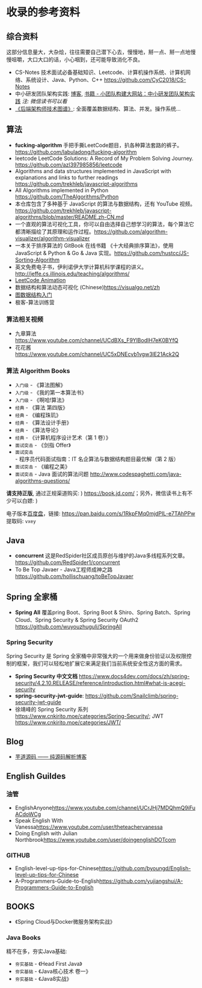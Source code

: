 # 收录的参考资料

## 综合资料

这部分信息量大，大杂烩，往往需要自己潜下心去，慢慢地，掰一点、掰一点地慢慢咀嚼，大口大口的话，小心咽到，还可能导致消化不良。

* CS-Notes 技术面试必备基础知识、Leetcode、计算机操作系统、计算机网络、系统设计、Java、Python、C++ <https://github.com/CyC2018/CS-Notes>
* 中小研发团队架构实践: [博客](https://www.cnblogs.com/dotnet-arch-system/), [书籍 - 小团队构建大网站：中小研发团队架构实践](https://item.jd.com/12477683.html) *注: 微信读书可以看*
* [《后端架构师技术图谱》](https://github.com/xingshaocheng/architect-awesome): 全面覆盖数据结构、算法、并发。操作系统...

## 算法

* **fucking-algorithm** 手把手撕LeetCode题目，扒各种算法套路的裤子。<https://github.com/labuladong/fucking-algorithm>
* leetcode LeetCode Solutions: A Record of My Problem Solving Journey. <https://github.com/azl397985856/leetcode>
* Algorithms and data structures implemented in JavaScript with explanations and links to further readings <https://github.com/trekhleb/javascript-algorithms>
* All Algorithms implemented in Python <https://github.com/TheAlgorithms/Python>
* 本仓库包含了多种基于 JavaScript 的算法与数据结构，还有 YouTube 视频。<https://github.com/trekhleb/javascript-algorithms/blob/master/README.zh-CN.md>
* 一个直观的算法可视化工具，你可以自由选择自己想学习的算法，每个算法它都清晰描绘了其原理和运作过程。<https://github.com/algorithm-visualizer/algorithm-visualizer>
* 一本关于排序算法的 GitBook 在线书籍 《十大经典排序算法》，使用 JavaScript & Python & Go & Java 实现。<https://github.com/hustcc/JS-Sorting-Algorithm>
* 英文免费电子书，伊利诺伊大学计算机科学课程的讲义。<http://jeffe.cs.illinois.edu/teaching/algorithms/>
* [LeetCode Animation](https://github.com/MisterBooo/LeetCodeAnimationvv)
* 数据结构和算法动态可视化 (Chinese)<https://visualgo.net/zh>
* [图数据结构入门](https://adrianmejia.com/blog/2018/05/14/data-structures-for-beginners-graphs-time-complexity-tutorial/)
* 极客-算法训练营

### 算法相关视频

* 九章算法 <https://www.youtube.com/channel/UCdBXs_F9YlBodIH7eK0BYfQ>
* 花花酱 <https://www.youtube.com/channel/UC5xDNEcvb1vgw3lE21Ack2Q>

### 算法 Algorithm Books

* `入门级` - 《算法图解》
* `入门级` - 《我的第一本算法书》
* `入门级` - 《啊哈!算法》
* `经典` - 《算法 第四版》
* `经典` - 《编程珠玑》
* `经典` - 《算法设计手册》
* `经典` - 《算法导论》
* `经典` - 《计算机程序设计艺术（第 1 卷）》
* `面试突击` - 《剑指 Offer》
* `面试突击` - 程序员代码面试指南：IT 名企算法与数据结构题目最优解（第 2 版）
* `面试突击` - 《编程之美》
* `面试突击` - Java 面试的算法问题 <http://www.codespaghetti.com/java-algorithms-questions/>

**请支持正版**, 通过正规渠道购买: ) <https://book.jd.com/>；另外，微信读书上有不少可以白嫖: )

电子版本[百度盘](不完全收录，仅供学习参阅)，链接: <https://pan.baidu.com/s/1RkpFMq0mjdPIL-e7TAhPPw> 提取码: `vxey`

## Java

* **concurrent** 这是RedSpider社区成员原创与维护的Java多线程系列文章。<https://github.com/RedSpider1/concurrent>
* To Be Top Javaer - Java工程师成神之路 <https://github.com/hollischuang/toBeTopJavaer>

## Spring 全家桶

* **Spring All** 覆盖pring Boot、Spring Boot & Shiro、Spring Batch、Spring Cloud、Spring Security & Spring Security OAuth2 <https://github.com/wuyouzhuguli/SpringAll>

### Spring Security

Spring Security 是 Spring 全家桶中非常强大的一个用来做身份验证以及权限控制的框架，我们可以轻松地扩展它来满足我们当前系统安全性这方面的需求。

* **Spring Security 中文文档** <https://www.docs4dev.com/docs/zh/spring-security/4.2.10.RELEASE/reference/introduction.html#what-is-acegi-security>
* **spring-security-jwt-guide**: <https://github.com/Snailclimb/spring-security-jwt-guide>
* 徐靖峰的 Spring Security 系列 <https://www.cnkirito.moe/categories/Spring-Security/>; JWT <https://www.cnkirito.moe/categories/JWT/>

## Blog

* [芋道源码 —— 纯源码解析博客](http://www.iocoder.cn/)

## English Guildes

### 油管

* EnglishAnyone<https://www.youtube.com/channel/UCrJHj7MDQhmQ9iFuACdoWCg>
* Speak English With Vanessa<https://www.youtube.com/user/theteachervanessa>
* Doing English with Julian Northbrook<https://www.youtube.com/user/doingenglishDOTcom>

### GITHUB

* English-level-up-tips-for-Chinese<https://github.com/byoungd/English-level-up-tips-for-Chinese>
* A-Programmers-Guide-to-English<https://github.com/yujiangshui/A-Programmers-Guide-to-English>

## BOOKS

* 《Spring Cloud与Docker微服务架构实战》

### Java Books

精不在多，夯实Java基础:

* `夯实基础` - 《Head First Java》
* `夯实基础` - 《Java核心技术 卷一》
* `夯实基础` - 《Java8实战》
